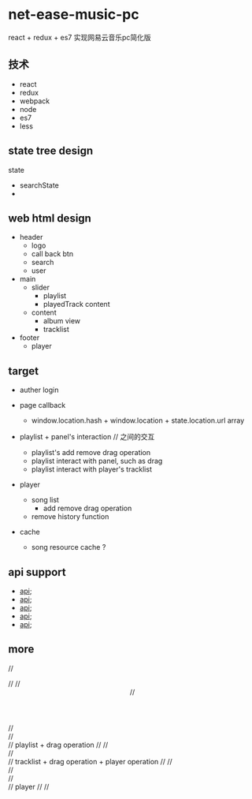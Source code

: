# net-ease-music-pc
react + redux + es7 实现网易云音乐pc简化版

## 技术
- react
- redux
- webpack
- node
- es7
- less

## state tree design

state
- searchState
-

## web html design
- header
    - logo
    - call back btn
    - search
    - user
- main
    - slider
        - playlist
        - playedTrack content
    - content
        - album view
        - tracklist
- footer
    - player

## target
- auther login

- page callback
  - window.location.hash + window.location + state.location.url array

- playlist + panel's interaction // 之间的交互
  - playlist's add remove drag operation
  - playlist interact with panel, such as drag
  - playlist interact with player's tracklist

- player
    - song list
      - add remove drag operation
    -  remove history function
- cache
  - song resource cache ?

## api support
- [api](http://qianzewei.com/2015/12/10/%E7%BD%91%E6%98%93%E4%BA%91%E9%9F%B3%E4%B9%90api%E6%95%B4%E7%90%86/);
- [api](https://lophita.com/xiami-music-api.html);
- [api](https://github.com/yanunon/NeteaseCloudMusic/wiki/%E7%BD%91%E6%98%93%E4%BA%91%E9%9F%B3%E4%B9%90API%E5%88%86%E6%9E%90);
- [api](http://moonlib.com/606.html);
- [api](http://www.telstatic.xyz/wordpress/?p=6);


## more
// <div>
//     // <Header />
// </div>
// <main>
//     <div className="silder">
//         playlist + drag operation
//         <PlaylistContainer />
//     </div>
//     <div className="content">
//         tracklist + drag operation + player operation
//         <TracklistContainer />
//     </div>
// </main>
// <footer>
//     player
//     <PlayerContainer />
// </footer>
